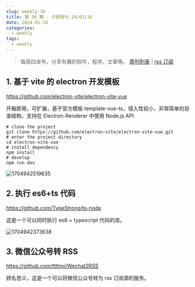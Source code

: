 ```yaml
---
slug: weekly-36
title: 第 36 期 - 子舒周刊 24/01/16
date: 2024-01-16
categories:
  - weekly
tags:
  - weekly
---
```


> 每周四发布，分享有趣的软件，程序，文章等。 [周刊列表](/categories/weekly/) | [rss 订阅](/categories/weekly/index.xml)

## 1. 基于 vite 的 electron 开发模板

https://github.com/electron-vite/electron-vite-vue

开箱即用，可扩展，基于官方模板 template-vue-ts，侵入性较小，非常简单的目录结构，支持在 Electron-Renderer 中使用 Node.js API

```shell
# clone the project
git clone https://github.com/electron-vite/electron-vite-vue.git
# enter the project directory
cd electron-vite-vue
# install dependency
npm install
# develop
npm run dev
```
![1704942519635](https://imgurl.zishu.me/2024/01/1704942519635.gif)

## 2. 执行 es6+ts 代码

https://github.com/TypeStrong/ts-node

这是一个可以同时执行 es6 + typescript 代码的库。

![1704942373638](https://imgurl.zishu.me/2024/01/1704942373638.webp)

## 3. 微信公众号转 RSS

https://github.com/ttttmr/Wechat2RSS

顾名思义，这是一个可以将微信公众号转为 rss 订阅源的服务。
